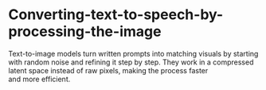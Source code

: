# Converting-text-to-speech-by-processing-the-image
Text-to-image models turn written prompts into matching visuals by starting with random noise and refining it step by step. They work in a compressed latent space instead of raw pixels, making the process faster and more efficient.
